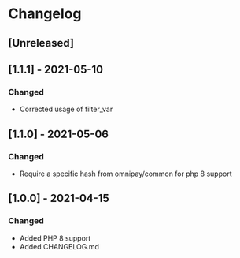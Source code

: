 # Changelog

## [Unreleased]

## [1.1.1] - 2021-05-10

### Changed
- Corrected usage of filter_var

## [1.1.0] - 2021-05-06

### Changed
- Require a specific hash from omnipay/common for php 8 support

## [1.0.0] - 2021-04-15

### Changed
- Added PHP 8 support
- Added CHANGELOG.md

